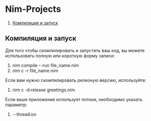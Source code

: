 # Nim-Projects

1. [Компиляция и запуск](#компиляция-и-запуск)

## Компиляция и запуск

Для того чтобы скомпилировать и запустить ваш код, вы можете использовать полную или короткую форму записи:

1. nim compile --run file_name.nim
2. nim c -r file_name.nim

Если вам нужно скомпилировать релизную версию, используйте:

1. nim c -d:release greetings.nim

Если ваше приложение использует потоки, необходимо указать параметр:  

1. --thread:on
